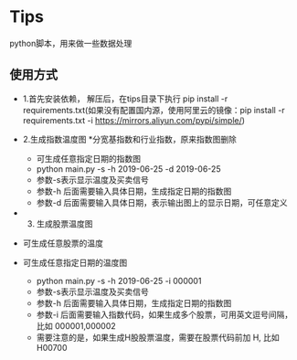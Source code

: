 # Tips

python脚本，用来做一些数据处理

## 使用方式

* 1.首先安装依赖， 解压后，在tips目录下执行 pip install -r requirements.txt(如果没有配置国内源，使用阿里云的镜像：pip install -r requirements.txt -i https://mirrors.aliyun.com/pypi/simple/)
   
* 2.生成指数温度图
  *分宽基指数和行业指数，原来指数图删除
    *  可生成任意指定日期的指数图
    * python main.py -s -h 2019-06-25 -d 2019-06-25
    * 参数-s表示显示温度及买卖信号
    * 参数-h 后面需要输入具体日期，生成指定日期的指数图
    * 参数-d 后面需要输入具体日期，表示输出图上的显示日期，可任意定义
  
* 3. 生成股票温度图
* 可生成任意股票的温度
* 可生成任意指定日期的温度图
  * python main.py -s -h 2019-06-25 -i 000001
  * 参数-s表示显示温度及买卖信号
  * 参数-h 后面需要输入具体日期，生成指定日期的指数图
  * 参数-i 后面需要输入指数代码，如果生成多个股票，可用英文逗号间隔，比如 000001,000002
  * 需要注意的是，如果生成H股股票温度，需要在股票代码前加  H, 比如 H00700



